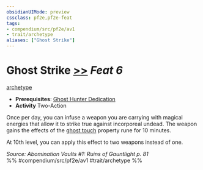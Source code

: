 ```yaml
---
obsidianUIMode: preview
cssclass: pf2e,pf2e-feat
tags:
- compendium/src/pf2e/av1
- trait/archetype
aliases: ["Ghost Strike"]
---
```

# Ghost Strike  [>>](/rules/core-rulebook/chapter-9-playing-the-game.md#Actions "Two-Action") *Feat 6*  
[archetype](/rules/traits/archetype.md)  

- **Prerequisites**: [Ghost Hunter Dedication](/compendium/feats/ghost-hunter-dedication-av1.md)
- **Activity** Two-Action

Once per day, you can infuse a weapon you are carrying with magical energies that allow it to strike true against incorporeal undead. The weapon gains the effects of the [ghost touch](/compendium/equipment/items/ghost-touch.md) property rune for 10 minutes.

At 10th level, you can apply this effect to two weapons instead of one.

*Source: Abomination Vaults #1: Ruins of Gauntlight p. 81*  
%% #compendium/src/pf2e/av1 #trait/archetype %%